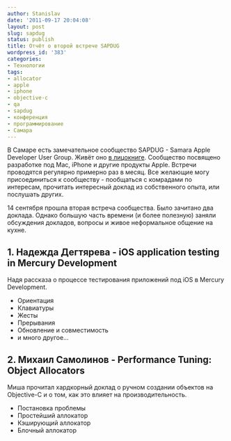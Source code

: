 ```yaml
---
author: Stanislav
date: '2011-09-17 20:04:08'
layout: post
slug: sapdug
status: publish
title: Отчёт о второй встрече SAPDUG
wordpress_id: '383'
categories:
- Технологии
tags:
- allocator
- apple
- iphone
- objective-c
- qa
- sapdug
- конференция
- программирование
- Самара
---
```


В Самаре есть замечательное сообщество SAPDUG - Samara Apple Developer User
Group. Живёт оно [в лицокниге](http://www.facebook.com/groups/sapdug/).
Сообщество посвящено разработке под Mac, iPhone и другие продукты Apple.
Встречи проводятся регулярно примерно раз в месяц. Все желающие могу
присоединиться к сообществу - пообщаться с комрадами по интересам, прочитать
интересный доклад из собственного опыта, или послушать других.

14 сентября прошла вторая встреча сообщества. Было зачитано два доклада.
Однако большую часть времени (и более полезную) заняли обсуждения докладов,
вопросы и живое неформальное общение на кухне.

## 1. Надежда Дегтярева - iOS application testing in Mercury Development

Надя рассказа о процессе тестирования приложений под iOS в Mercury
Development.

  * Ориентация
  * Клавиатуры
  * Жесты
  * Прерывания
  * Обновление и совместимость
  * и много другое...
  

## 2. Михаил Самолинов - Performance Tuning: Object Allocators

Миша прочитал хардкорный доклад о ручном создании объектов на Objective-C и о
том, как это влияет на производительность.

  * Постановка проблемы
  * Простейший аллокатор
  * Кэширующий аллокатор
  * Блочный аллокатор

